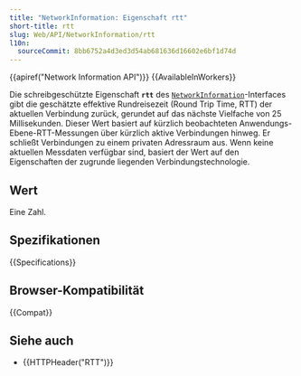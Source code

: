 ```yaml
---
title: "NetworkInformation: Eigenschaft rtt"
short-title: rtt
slug: Web/API/NetworkInformation/rtt
l10n:
  sourceCommit: 8bb6752a4d3ed3d54ab681636d16602e6bf1d74d
---
```


{{apiref("Network Information API")}} {{AvailableInWorkers}}

Die schreibgeschützte Eigenschaft **`rtt`** des [`NetworkInformation`](/de/docs/Web/API/NetworkInformation)-Interfaces gibt die geschätzte effektive Rundreisezeit (Round Trip Time, RTT) der aktuellen Verbindung zurück, gerundet auf das nächste Vielfache von 25 Millisekunden. Dieser Wert basiert auf kürzlich beobachteten Anwendungs-Ebene-RTT-Messungen über kürzlich aktive Verbindungen hinweg. Er schließt Verbindungen zu einem privaten Adressraum aus. Wenn keine aktuellen Messdaten verfügbar sind, basiert der Wert auf den Eigenschaften der zugrunde liegenden Verbindungstechnologie.

## Wert

Eine Zahl.

## Spezifikationen

{{Specifications}}

## Browser-Kompatibilität

{{Compat}}

## Siehe auch

- {{HTTPHeader("RTT")}}

